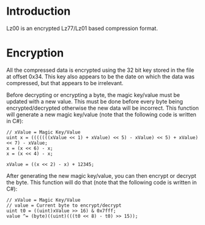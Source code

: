 # Introduction #

Lz00 is an encrypted Lz77/Lz01 based compression format.

# Encryption #
All the compressed data is encrypted using the 32 bit key stored in the file at offset 0x34. This key also appears to be the date on which the data was compressed, but that appears to be irrelevant.

Before decrypting or encrypting a byte, the magic key/value must be updated with a new value. This must be done before every byte being encrypted/decrypted otherwise the new data will be incorrect. This function will generate a new magic key/value (note that the following code is written in C#):
```
// xValue = Magic Key/Value
uint x = (((((((xValue << 1) + xValue) << 5) - xValue) << 5) + xValue) << 7) - xValue;
x = (x << 6) - x;
x = (x << 4) - x;

xValue = ((x << 2) - x) + 12345;
```

After generating the new magic key/value, you can then encrypt or decrypt the byte. This function will do that (note that the following code is written in C#):
```
// xValue = Magic Key/Value
// value = Current byte to encrypt/decrypt
uint t0 = ((uint)xValue >> 16) & 0x7fff;
value ^= (byte)((uint)(((t0 << 8) - t0) >> 15));
```